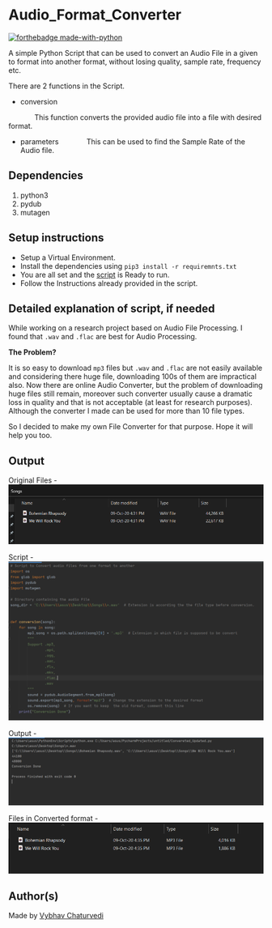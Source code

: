 # Audio_Format_Converter

[![forthebadge made-with-python](http://ForTheBadge.com/images/badges/made-with-python.svg)](https://www.python.org/)

A simple Python Script that can be used to convert an Audio File in a given to format into another format, without
losing quality, sample rate, frequency etc.

There are 2 functions in the Script.
- conversion

&nbsp;&nbsp;&nbsp;&nbsp;&nbsp;&nbsp;&nbsp;&nbsp;&nbsp;&nbsp;&nbsp;&nbsp; This function converts the provided audio file
into a file with desired format. 
- parameters
&nbsp;&nbsp;&nbsp;&nbsp;&nbsp;&nbsp;&nbsp;&nbsp;&nbsp;&nbsp;&nbsp;&nbsp; This can be used to find the Sample Rate of 
the Audio file.

## Dependencies
 1. python3
 2. pydub
 3. mutagen

## Setup instructions

- Setup a Virtual Environment.
- Install the dependencies using ```pip3 install -r requiremnts.txt```
- You are all set and the [script](Audio_File_Converter.py) is Ready to run.
- Follow the Instructions already provided in the script.

## Detailed explanation of script, if needed

While working on a research project based on Audio File Processing. I found that ```.wav``` and `.flac` are best for
Audio Processing. 

**The Problem?**

It is so easy to download `mp3` files but ```.wav``` and `.flac` are not easily available and considering there huge
file, downloading 100s of them are impractical also. Now there are online Audio Converter, but the problem of 
downloading huge files still remain, moreover such converter usually cause a dramatic loss in quality and that is not 
acceptable (at least for research purposes). Although the converter I made can be used for more than 10 file types.

So I decided to make my own File Converter for that purpose. Hope it will help you too.

## Output

Original Files - 
![Original Files](img/Wav%20Format.PNG)

Script - 
![Script](img/convert.PNG)

Output - 
![Output](img/Result.PNG)

Files in Converted format - 
![Original Files](img/mp3%20Result.PNG)

## Author(s)

Made by [Vybhav Chaturvedi](https://www.linkedin.com/in/vybhav-chaturvedi-0ba82614a/)

